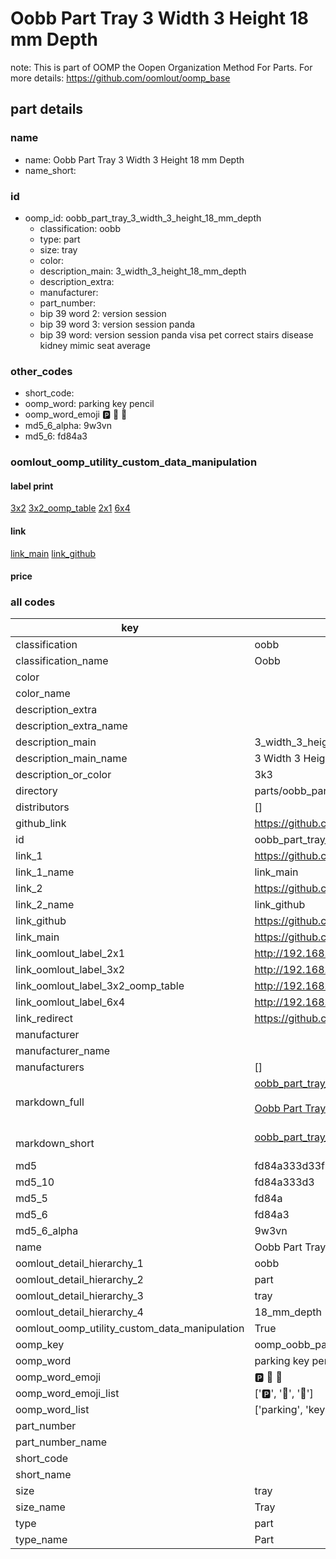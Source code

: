 # Oobb Part Tray 3 Width 3 Height 18 mm Depth  

note: This is part of OOMP the Oopen Organization Method For Parts. For more details: https://github.com/oomlout/oomp_base

##  part details
  







### name
* name: Oobb Part Tray 3 Width 3 Height 18 mm Depth
* name_short: 
### id
* oomp_id: oobb_part_tray_3_width_3_height_18_mm_depth
  * classification: oobb
  * type: part
  * size: tray
  * color: 
  * description_main: 3_width_3_height_18_mm_depth
  * description_extra: 
  * manufacturer: 
  * part_number: 
  * bip 39 word 2: version session
  * bip 39 word 3: version session panda
  * bip 39 word: version session panda visa pet correct stairs disease kidney mimic seat average

### other_codes
* short_code: 
* oomp_word: parking key pencil
* oomp_word_emoji :parking: :key: :pencil:
* md5_6_alpha: 9w3vn
* md5_6: fd84a3






### oomlout_oomp_utility_custom_data_manipulation
#### label print
[3x2](http://192.168.1.245:1112/?label=oomp%209w3vn)
[3x2_oomp_table](http://192.168.1.108:1112/?label=oomp%209w3vn)
[2x1](http://192.168.1.242:1112/?label=oomp%209w3vn)
[6x4](http://192.168.1.55:1112/?label=oomp%209w3vn)    

#### link

[link_main](https://github.com/oomlout/oomlout_oomp_version_1_messy/tree/main/parts/oobb_part_tray_3_width_3_height_18_mm_depth) [link_github](https://github.com/oomlout/oomlout_oomp_version_1_messy/tree/main/parts/oobb_part_tray_3_width_3_height_18_mm_depth)                             

#### price







### all codes 
| key | value |  
| --- | --- |  
| classification | oobb |  
| classification_name | Oobb |  
| color |  |  
| color_name |  |  
| description_extra |  |  
| description_extra_name |  |  
| description_main | 3_width_3_height_18_mm_depth |  
| description_main_name | 3 Width 3 Height 18 mm Depth |  
| description_or_color | 3k3 |  
| directory | parts/oobb_part_tray_3_width_3_height_18_mm_depth |  
| distributors | [] |  
| github_link | https://github.com/oomlout/oomlout_oomp_part_src/tree/main/parts/oobb_part_tray_3_width_3_height_18_mm_depth |  
| id | oobb_part_tray_3_width_3_height_18_mm_depth |  
| link_1 | https://github.com/oomlout/oomlout_oomp_version_1_messy/tree/main/parts/oobb_part_tray_3_width_3_height_18_mm_depth |  
| link_1_name | link_main |  
| link_2 | https://github.com/oomlout/oomlout_oomp_version_1_messy/tree/main/parts/oobb_part_tray_3_width_3_height_18_mm_depth |  
| link_2_name | link_github |  
| link_github | https://github.com/oomlout/oomlout_oomp_version_1_messy/tree/main/parts/oobb_part_tray_3_width_3_height_18_mm_depth |  
| link_main | https://github.com/oomlout/oomlout_oomp_version_1_messy/tree/main/parts/oobb_part_tray_3_width_3_height_18_mm_depth |  
| link_oomlout_label_2x1 | http://192.168.1.242:1112/?label=oomp%209w3vn |  
| link_oomlout_label_3x2 | http://192.168.1.245:1112/?label=oomp%209w3vn |  
| link_oomlout_label_3x2_oomp_table | http://192.168.1.108:1112/?label=oomp%209w3vn |  
| link_oomlout_label_6x4 | http://192.168.1.55:1112/?label=oomp%209w3vn |  
| link_redirect | https://github.com/oomlout/oomlout_oomp_version_1_messy/tree/main/parts/oobb_part_tray_3_width_3_height_18_mm_depth |  
| manufacturer |  |  
| manufacturer_name |  |  
| manufacturers | [] |  
| markdown_full | [oobb_part_tray_3_width_3_height_18_mm_depth](none)<br>[](none)<br>[Oobb Part Tray 3 Width 3 Height 18 Mm Depth](none)<br><br> |  
| markdown_short | [oobb_part_tray_3_width_3_height_18_mm_depth](none)<br><br> |  
| md5 | fd84a333d33f1a88c251bf4b3ef11796 |  
| md5_10 | fd84a333d3 |  
| md5_5 | fd84a |  
| md5_6 | fd84a3 |  
| md5_6_alpha | 9w3vn |  
| name | Oobb Part Tray 3 Width 3 Height 18 mm Depth |  
| oomlout_detail_hierarchy_1 | oobb |  
| oomlout_detail_hierarchy_2 | part |  
| oomlout_detail_hierarchy_3 | tray |  
| oomlout_detail_hierarchy_4 | 18_mm_depth |  
| oomlout_oomp_utility_custom_data_manipulation | True |  
| oomp_key | oomp_oobb_part_tray_3_width_3_height_18_mm_depth |  
| oomp_word | parking key pencil |  
| oomp_word_emoji | :parking: :key: :pencil: |  
| oomp_word_emoji_list | [':parking:', ':key:', ':pencil:'] |  
| oomp_word_list | ['parking', 'key', 'pencil'] |  
| part_number |  |  
| part_number_name |  |  
| short_code |  |  
| short_name |  |  
| size | tray |  
| size_name | Tray |  
| type | part |  
| type_name | Part |  
